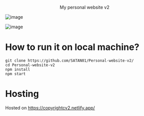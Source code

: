 <p align="center">My personal website v2</p>


![image](https://user-images.githubusercontent.com/68592417/130928304-61d18206-236f-4aec-97eb-05df0808883d.png)

![image](https://user-images.githubusercontent.com/68592417/130928662-40eb92e8-f03f-4690-9aed-2486a9cbcb6d.png)

# How to run it on local machine?
```
git clone https://github.com/SATAN01/Personal-website-v2/
cd Personal-website-v2
npm install
npm start
```

# Hosting
Hosted on https://copyrightcv2.netlify.app/
